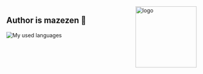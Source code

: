 <img src="https://github-readme-stats.vercel.app/api?username=mazezen&show_icons=true&theme=radical" alt="logo" height="160" align="right" style="margin: 5px; margin-bottom: 20px;" />
<!-- <img src="https://github-profile-trophy.vercel.app/?username=mazezen&theme=flat" alt="logo" height="160" align="right" style="margin: 5px;margin-bottom: 20px;" /> -->


## Author is mazezen 👋
![My used languages](https://github-readme-stats.vercel.app/api/top-langs/?username=mazezen&layout=compact&hide_border=true&langs_count=6&hide=html,css,CMake,Makefile,Blade,vue,JavaScript,Less,SCSS,Dockerfile,shell)

<!-- - 🎓 CSU(master's degree) -->
<!-- - - 🔗 [**mazezen's website**](http://caixiaoxin.cn) -->
<!-- - 🔗 [**mazezen's blog**](http;//caixiaoxin.cn) -->
<!-- - 🔧 [**在线sql转orm工具**](http://sql2orm.caixiaoxin.cn) -->
<!-- - 🔗 [**后台通用模版在线体验**](http://admin-template.caixiaoxin.cn) -->
<!-- - ❤  Program language:  C、Go、Java、Php、Js、Ts、Vue -->

<!-- <img src="https://github-profile-trophy.vercel.app/?username=jeffcail&theme=flat" alt="logo" height="120" align="center" style="margin: auto; margin-bottom: 20px;" /> -->
